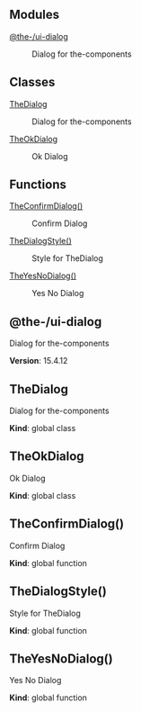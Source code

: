 <!--- Code generated by @the-/script-doc. DO NOT EDIT. -->

## Modules

<dl>
<dt><a href="#module_@the-/ui-dialog">@the-/ui-dialog</a></dt>
<dd><p>Dialog for the-components</p>
</dd>
</dl>

## Classes

<dl>
<dt><a href="#TheDialog">TheDialog</a></dt>
<dd><p>Dialog for the-components</p>
</dd>
<dt><a href="#TheOkDialog">TheOkDialog</a></dt>
<dd><p>Ok Dialog</p>
</dd>
</dl>

## Functions

<dl>
<dt><a href="#TheConfirmDialog">TheConfirmDialog()</a></dt>
<dd><p>Confirm Dialog</p>
</dd>
<dt><a href="#TheDialogStyle">TheDialogStyle()</a></dt>
<dd><p>Style for TheDialog</p>
</dd>
<dt><a href="#TheYesNoDialog">TheYesNoDialog()</a></dt>
<dd><p>Yes No Dialog</p>
</dd>
</dl>

<a name="module_@the-/ui-dialog"></a>

## @the-/ui-dialog
Dialog for the-components

**Version**: 15.4.12  
<a name="TheDialog"></a>

## TheDialog
Dialog for the-components

**Kind**: global class  
<a name="TheOkDialog"></a>

## TheOkDialog
Ok Dialog

**Kind**: global class  
<a name="TheConfirmDialog"></a>

## TheConfirmDialog()
Confirm Dialog

**Kind**: global function  
<a name="TheDialogStyle"></a>

## TheDialogStyle()
Style for TheDialog

**Kind**: global function  
<a name="TheYesNoDialog"></a>

## TheYesNoDialog()
Yes No Dialog

**Kind**: global function  
